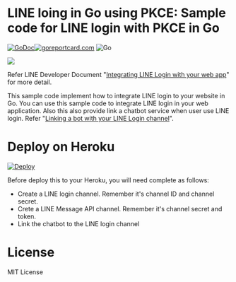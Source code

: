 LINE loing in Go using PKCE: Sample code for LINE login with PKCE in Go
==============

 [![GoDoc](https://godoc.org/github.com/kkdai/line-login-pkce-go.svg?status.svg)](https://godoc.org/github.com/kkdai/line-login-pkce-go)[![goreportcard.com](https://goreportcard.com/badge/github.com/kkdai/line-login-pkce-go)](https://goreportcard.com/report/github.com/kkdai/line-login-pkce-go)
 ![Go](https://github.com/kkdai/line-login-pkce-go/workflows/Go/badge.svg)


![](https://developers.line.biz/media/line-login/integrate-login-web/login-flow-web-0bc4c99d.png)

Refer LINE Developer Document "[Integrating LINE Login with your web app](https://developers.line.biz/en/docs/line-login/web/integrate-line-login/)" for more detail.


This sample code implement how to integrate LINE login to your website in Go. You can use this sample code to integrate LINE login in your web application. Also this also provide link a chatbot service when user use LINE login. Refer "[Linking a bot with your LINE Login channel](https://developers.line.biz/en/docs/line-login/web/link-a-bot/)".

Deploy on Heroku
=============

[![Deploy](https://www.herokucdn.com/deploy/button.svg)](https://heroku.com/deploy)

Before deploy this to your Heroku, you will need complete as follows:

- Create a LINE login channel. Remember it's channel ID and channel secret.
- Crete a LINE Message API channel. Remember it's channel secret and token.
- Link the chatbot to the LINE login channel

License
=============

MIT License
